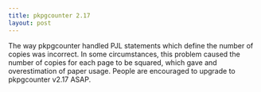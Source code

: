 ```yaml
---
title: pkpgcounter 2.17
layout: post
---
```


The way pkpgcounter handled PJL statements which define the number of copies was incorrect. In some circumstances, this problem caused the number of copies for each page to be squared, which gave and overestimation of  paper usage. People are encouraged to upgrade to pkpgcounter v2.17 ASAP.
